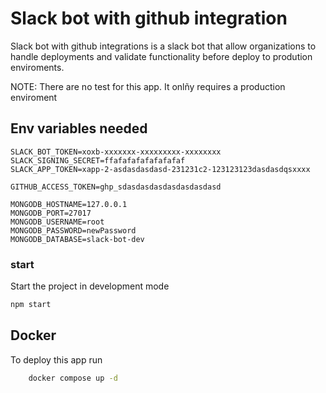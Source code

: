 # Slack bot with github integration

Slack bot with github integrations is a slack bot that allow organizations to handle deployments and validate functionality before deploy to prodution enviroments.


NOTE: There are no test for this app. It onlñy requires a production enviroment

## Env variables needed
```
SLACK_BOT_TOKEN=xoxb-xxxxxxx-xxxxxxxxx-xxxxxxxx
SLACK_SIGNING_SECRET=ffafafafafafafafaf
SLACK_APP_TOKEN=xapp-2-asdasdasdasd-231231c2-123123123dasdasdqsxxxx

GITHUB_ACCESS_TOKEN=ghp_sdasdasdasdasdasdasdasd

MONGODB_HOSTNAME=127.0.0.1
MONGODB_PORT=27017
MONGODB_USERNAME=root
MONGODB_PASSWORD=newPassword
MONGODB_DATABASE=slack-bot-dev
```
### start

Start the project in development mode

```bash
npm start
```

## Docker

To deploy this app run
```bash
    docker compose up -d
```

